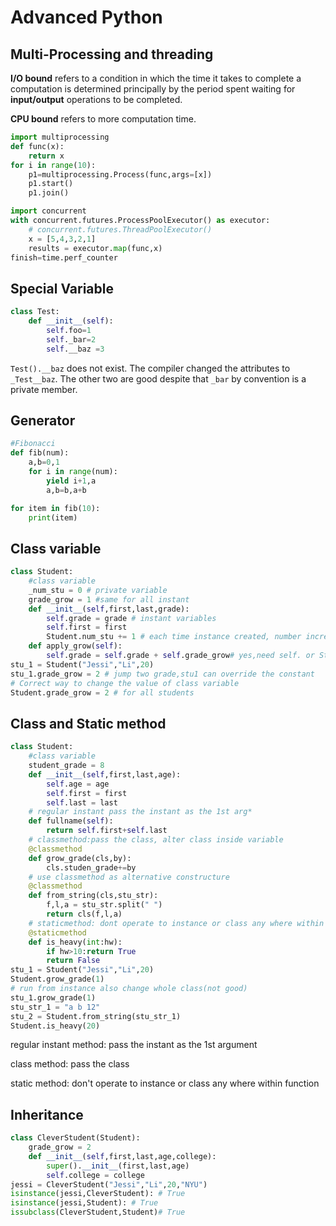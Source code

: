 # Advanced Python 

## Multi-Processing and threading

**I/O bound** refers to a condition in which the time it takes to complete a computation is determined principally by the period spent waiting for **input/output** operations to be completed.

**CPU bound** refers to more computation time.

```python
import multiprocessing
def func(x):
    return x
for i in range(10):
	p1=multiprocessing.Process(func,args=[x])
	p1.start()
	p1.join()
```

```python
import concurrent
with concurrent.futures.ProcessPoolExecutor() as executor:
    # concurrent.futures.ThreadPoolExecutor()
    x = [5,4,3,2,1]
    results = executor.map(func,x)
finish=time.perf_counter
```



## Special Variable

```python
class Test:
	def __init__(self):
        self.foo=1
        self._bar=2
        self.__baz =3
```

`Test().__baz` does not exist. The compiler changed the attributes to `_Test__baz`. The other two are good despite that `_bar` by convention is a private member.

## Generator

```python
#Fibonacci
def fib(num):
    a,b=0,1
    for i in range(num):
        yield i+1,a
        a,b=b,a+b

for item in fib(10):
    print(item)
```



## Class variable

```python
class Student:
    #class variable
    _num_stu = 0 # private variable
    grade_grow = 1 #same for all instant
    def __init__(self,first,last,grade):
        self.grade = grade # instant variables
        self.first = first
    	Student.num_stu += 1 # each time instance created, number increase one
    def apply_grow(self):
        self.grade = self.grade + self.grade_grow# yes,need self. or Student.
stu_1 = Student("Jessi","Li",20)
stu_1.grade_grow = 2 # jump two grade,stu1 can override the constant
# Correct way to change the value of class variable 
Student.grade_grow = 2 # for all students
```



## Class and Static method

```python
class Student:
    #class variable
    student_grade = 8
    def __init__(self,first,last,age):
        self.age = age
        self.first = first
        self.last = last
    # regular instant pass the instant as the 1st arg*
    def fullname(self):
        return self.first+self.last
    # classmethod:pass the class, alter class inside variable
    @classmethod
    def grow_grade(cls,by):
        cls.studen_grade+=by
    # use classmethod as alternative constructure
    @classmethod
    def from_string(cls,stu_str):
        f,l,a = stu_str.split(" ")
        return cls(f,l,a)
    # staticmethod: dont operate to instance or class any where within func
    @staticmethod
    def is_heavy(int:hw):
        if hw>10:return True
        return False
stu_1 = Student("Jessi","Li",20)
Student.grow_grade(1)
# run from instance also change whole class(not good)
stu_1.grow_grade(1)
stu_str_1 = "a b 12"
stu_2 = Student.from_string(stu_str_1)
Student.is_heavy(20)
```

regular instant method: pass the instant as the 1st argument

class method: pass the class

static method: don't operate to instance or class any where within function

## Inheritance

```python
class CleverStudent(Student):
    grade_grow = 2
    def __init__(self,first,last,age,college):
        super().__init__(first,last,age)
        self.college = college
jessi = CleverStudent("Jessi","Li",20,"NYU")
isinstance(jessi,CleverStudent): # True
isinstance(jessi,Student): # True
issubclass(CleverStudent,Student)# True
```



